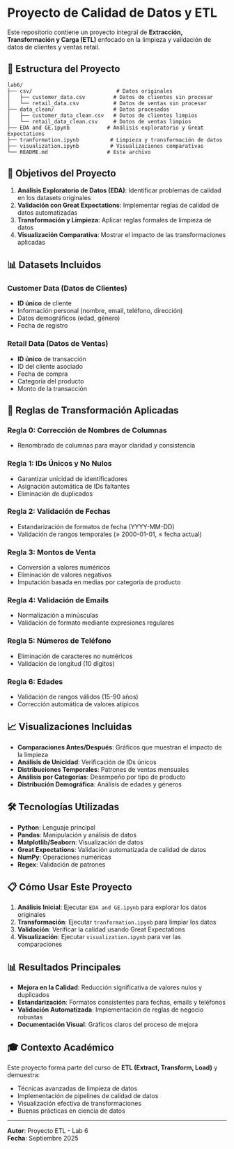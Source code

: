 # Proyecto de Calidad de Datos y ETL

Este repositorio contiene un proyecto integral de **Extracción, Transformación y Carga (ETL)** enfocado en la limpieza y validación de datos de clientes y ventas retail.

## 📁 Estructura del Proyecto

```
lab6/
├── csv/                           # Datos originales
│   ├── customer_data.csv         # Datos de clientes sin procesar
│   └── retail_data.csv           # Datos de ventas sin procesar
├── data_clean/                   # Datos procesados
│   ├── customer_data_clean.csv   # Datos de clientes limpios
│   └── retail_data_clean.csv     # Datos de ventas limpios
├── EDA and GE.ipynb            # Análisis exploratorio y Great Expectations
├── tranformation.ipynb          # Limpieza y transformación de datos
├── visualization.ipynb          # Visualizaciones comparativas
└── README.md                   # Este archivo
```

## 🎯 Objetivos del Proyecto

1. **Análisis Exploratorio de Datos (EDA)**: Identificar problemas de calidad en los datasets originales
2. **Validación con Great Expectations**: Implementar reglas de calidad de datos automatizadas
3. **Transformación y Limpieza**: Aplicar reglas formales de limpieza de datos
4. **Visualización Comparativa**: Mostrar el impacto de las transformaciones aplicadas

## 📊 Datasets Incluidos

### Customer Data (Datos de Clientes)
- **ID único** de cliente
- Información personal (nombre, email, teléfono, dirección)
- Datos demográficos (edad, género)
- Fecha de registro

### Retail Data (Datos de Ventas)
- **ID único** de transacción
- ID del cliente asociado
- Fecha de compra
- Categoría del producto
- Monto de la transacción

## 🔧 Reglas de Transformación Aplicadas

### Regla 0: Corrección de Nombres de Columnas
- Renombrado de columnas para mayor claridad y consistencia

### Regla 1: IDs Únicos y No Nulos
- Garantizar unicidad de identificadores
- Asignación automática de IDs faltantes
- Eliminación de duplicados

### Regla 2: Validación de Fechas
- Estandarización de formatos de fecha (YYYY-MM-DD)
- Validación de rangos temporales (≥ 2000-01-01, ≤ fecha actual)

### Regla 3: Montos de Venta
- Conversión a valores numéricos
- Eliminación de valores negativos
- Imputación basada en medias por categoría de producto

### Regla 4: Validación de Emails
- Normalización a minúsculas
- Validación de formato mediante expresiones regulares

### Regla 5: Números de Teléfono
- Eliminación de caracteres no numéricos
- Validación de longitud (10 dígitos)

### Regla 6: Edades
- Validación de rangos válidos (15-90 años)
- Corrección automática de valores atípicos

## 📈 Visualizaciones Incluidas

- **Comparaciones Antes/Después**: Gráficos que muestran el impacto de la limpieza
- **Análisis de Unicidad**: Verificación de IDs únicos
- **Distribuciones Temporales**: Patrones de ventas mensuales
- **Análisis por Categorías**: Desempeño por tipo de producto
- **Distribución Demográfica**: Análisis de edades y géneros

## 🛠️ Tecnologías Utilizadas

- **Python**: Lenguaje principal
- **Pandas**: Manipulación y análisis de datos
- **Matplotlib/Seaborn**: Visualización de datos
- **Great Expectations**: Validación automatizada de calidad de datos
- **NumPy**: Operaciones numéricas
- **Regex**: Validación de patrones

## 📋 Cómo Usar Este Proyecto

1. **Análisis Inicial**: Ejecutar `EDA and GE.ipynb` para explorar los datos originales
2. **Transformación**: Ejecutar `tranformation.ipynb` para limpiar los datos
3. **Validación**: Verificar la calidad usando Great Expectations
4. **Visualización**: Ejecutar `visualization.ipynb` para ver las comparaciones

## 📊 Resultados Principales

- **Mejora en la Calidad**: Reducción significativa de valores nulos y duplicados
- **Estandarización**: Formatos consistentes para fechas, emails y teléfonos
- **Validación Automatizada**: Implementación de reglas de negocio robustas
- **Documentación Visual**: Gráficos claros del proceso de mejora

## 🎓 Contexto Académico

Este proyecto forma parte del curso de **ETL (Extract, Transform, Load)** y demuestra:
- Técnicas avanzadas de limpieza de datos
- Implementación de pipelines de calidad de datos
- Visualización efectiva de transformaciones
- Buenas prácticas en ciencia de datos

---

**Autor**: Proyecto ETL - Lab 6  
**Fecha**: Septiembre 2025